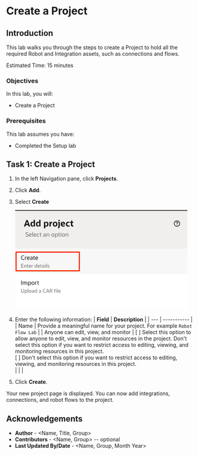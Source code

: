 # Create a Project

## Introduction

This lab walks you through the steps to create a Project to hold all the required Robot and Integration assets, such as connections and flows.

Estimated Time: 15 minutes

### Objectives

In this lab, you will:

- Create a Project

### Prerequisites
This lab assumes you have:
- Completed the Setup lab


## Task 1: Create a Project

1. In the left Navigation pane, click **Projects**.

2. Click **Add**.

3. Select **Create**

    ![Click Create](./images/create-project_add.png " ")

4. Enter the following information:
    | **Field**        | **Description** |
    | --- | ----------- |
    | Name | Provide a meaningful name for your project. For example `Robot Flow Lab` |
    | Anyone can edit, view, and monitor | [ ] Select this option to allow anyone to edit, view, and monitor resources in the project. Don't select this option if you want to restrict access to editing, viewing, and monitoring resources in this project. <br/> [ ] Don't select this option if you want to restrict access to editing, viewing, and monitoring resources in this project.  
    | | |

5. Click **Create**.

Your new project page is displayed. You can now add integrations, connections, and robot flows to the project.

## Acknowledgements

- **Author** - <Name, Title, Group>
- **Contributors** -  <Name, Group> -- optional
- **Last Updated By/Date** - <Name, Group, Month Year>
